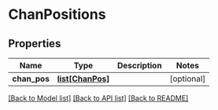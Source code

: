 # ChanPositions

## Properties
Name | Type | Description | Notes
------------ | ------------- | ------------- | -------------
**chan_pos** | [**list[ChanPos]**](ChanPos.md) |  | [optional] 

[[Back to Model list]](../README.md#documentation-for-models) [[Back to API list]](../README.md#documentation-for-api-endpoints) [[Back to README]](../README.md)


